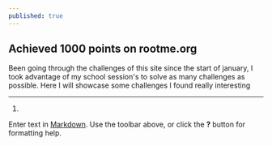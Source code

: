 ```yaml
---
published: true
---
```

## Achieved 1000 points on rootme.org

Been going through the challenges of this site since the start of january, I took advantage of my school session's to solve as many challenges as possible.
Here I will showcase some challenges I found really interesting

---
1.

Enter text in [Markdown](http://daringfireball.net/projects/markdown/). Use the toolbar above, or click the **?** button for formatting help.
